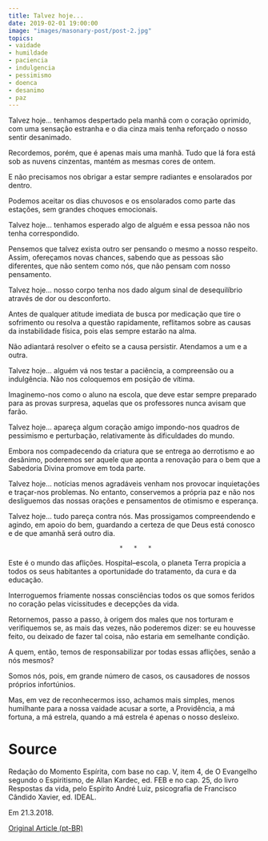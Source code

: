 ```yaml
---
title: Talvez hoje...
date: 2019-02-01 19:00:00
image: "images/masonary-post/post-2.jpg"
topics: 
- vaidade
- humildade
- paciencia
- indulgencia
- pessimismo
- doenca
- desanimo
- paz
---
```


Talvez hoje... tenhamos despertado pela manhã com o coração oprimido, com uma
sensação estranha e o dia cinza mais tenha reforçado o nosso sentir desanimado.

Recordemos, porém, que é apenas mais uma manhã. Tudo que lá fora está sob as
nuvens cinzentas, mantém as mesmas cores de ontem.

E não precisamos nos obrigar a estar sempre radiantes e ensolarados por dentro.

Podemos aceitar os dias chuvosos e os ensolarados como parte das estações, sem
grandes choques emocionais.

Talvez hoje... tenhamos esperado algo de alguém e essa pessoa não nos tenha
correspondido.

Pensemos que talvez exista outro ser pensando o mesmo a nosso respeito. Assim,
ofereçamos novas chances, sabendo que as pessoas são diferentes, que não sentem
como nós, que não pensam com nosso pensamento.

Talvez hoje... nosso corpo tenha nos dado algum sinal de desequilíbrio através
de dor ou desconforto.

Antes de qualquer atitude imediata de busca por medicação que tire o sofrimento
ou resolva a questão rapidamente, reflitamos sobre as causas da instabilidade
física, pois elas sempre estarão na alma.

Não adiantará resolver o efeito se a causa persistir. Atendamos a um e a outra.

Talvez hoje... alguém vá nos testar a paciência, a compreensão ou a
indulgência. Não nos coloquemos em posição de vítima.

Imaginemo-nos como o aluno na escola, que deve estar sempre preparado para as
provas surpresa, aquelas que os professores nunca avisam que farão.

Talvez hoje... apareça algum coração amigo impondo-nos quadros de pessimismo e
perturbação, relativamente às dificuldades do mundo.

Embora nos compadecendo da criatura que se entrega ao derrotismo e ao desânimo,
poderemos ser aquele que aponta a renovação para o bem que a Sabedoria Divina
promove em toda parte.

Talvez hoje... notícias menos agradáveis venham nos provocar inquietações e
traçar-nos problemas. No entanto, conservemos a própria paz e não nos
desliguemos das nossas orações e pensamentos de otimismo e esperança.

Talvez hoje... tudo pareça contra nós. Mas prossigamos compreendendo e agindo,
em apoio do bem, guardando a certeza de que Deus está conosco e de que amanhã
será outro dia.

                                   *   *   *

Este é o mundo das aflições. Hospital–escola, o planeta Terra propicia a todos
os seus habitantes a oportunidade do tratamento, da cura e da educação.

Interroguemos friamente nossas consciências todos os que somos feridos no
coração pelas vicissitudes e decepções da vida.

Retornemos, passo a passo, à origem dos males que nos torturam e verifiquemos
se, as mais das vezes, não poderemos dizer: se eu houvesse feito, ou deixado de
fazer tal coisa, não estaria em semelhante condição.

A quem, então, temos de responsabilizar por todas essas aflições, senão a nós
mesmos?

Somos nós, pois, em grande número de casos, os causadores de nossos próprios
infortúnios.

Mas, em vez de reconhecermos isso, achamos mais simples, menos humilhante para
a nossa vaidade acusar a sorte, a Providência, a má fortuna, a má estrela, 
quando a má estrela é apenas o nosso desleixo.

# Source
Redação do Momento Espírita, com base no cap. V, item 4,
de O Evangelho segundo o Espiritismo, de Allan Kardec, ed.
FEB e no cap. 25, do livro Respostas da vida, pelo Espírito
André Luiz, psicografia de Francisco Cândido Xavier,
ed. IDEAL.

Em 21.3.2018.

[Original Article (pt-BR)](http://momento.com.br/pt/ler_texto.php?id=5375)

